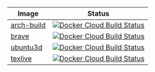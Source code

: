 | Image | Status |
|-------|--------|
| [arch-build](https://cloud.docker.com/repository/docker/adambozson/arch-build) | [![Docker Cloud Build Status](https://img.shields.io/docker/cloud/build/adambozson/arch-build)](https://cloud.docker.com/repository/docker/adambozson/arch-build/builds) |
| [brave](https://cloud.docker.com/repository/docker/adambozson/brave) | [![Docker Cloud Build Status](https://img.shields.io/docker/cloud/build/adambozson/brave)](https://cloud.docker.com/repository/docker/adambozson/brave/builds) |
| [ubuntu3d](https://cloud.docker.com/repository/docker/adambozson/ubuntu3d) | [![Docker Cloud Build Status](https://img.shields.io/docker/cloud/build/adambozson/ubuntu3d)](https://cloud.docker.com/repository/docker/adambozson/ubuntu3d/builds) |
| [texlive](https://cloud.docker.com/repository/docker/adambozson/texlive) | [![Docker Cloud Build Status](https://img.shields.io/docker/cloud/build/adambozson/texlive)](https://cloud.docker.com/repository/docker/adambozson/texlive/builds) |
